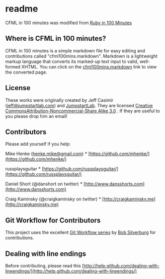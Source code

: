 # readme

CFML in 100 minutes was modified from [Ruby in 100 Minutes](http://jumpstartlab.com/resources/ruby-jumpstart/ruby/)

## Where is CFML in 100 minutes?

CFML in 100 minutes is a simple markdown file for easy editing and contributions called "cfml100mins.markdown". Markdown is a lightweight markup language that converts its marked-up text input to valid, well-formed XHTML. You can click on the [cfml100mins.markdown](https://github.com/mhenke/CFML-in-100-minutes/blob/master/cfml100mins.markdown) link to view the converted page.

## License

These works were originally created by Jeff Casimir ([jeff@jumpstartlab.com](mailto:jeff@jumpstartlab.com)) and [JumpstartLab](http://jumpstartlab.com). They are licensed [Creative CommonsAttribution-Noncommercial-Share Alike 3.0](http://creativecommons.org/licenses/by-nc-sa/3.0/us/) . If they are useful to you please drop him an email!

## Contributors

Please add yourself if you help:

Mike Henke ([henke.mike@gmail.com](mailto:henke.mike@gmail.com)) * [https://github.com/mhenke/](https://github.com/mhenke/)

russplaysguitar * [https://github.com/russplaysguitar/](https://github.com/russplaysguitar/)

Daniel Short (@danshort on twitter) * [http://www.dansshorts.com](http://www.dansshorts.com)

Craig Kaminsky (@craigkaminsky on twitter) * [http://craigkaminsky.me](http://craigkaminsky.me)

## Git Workflow for Contributors

This project uses the excellent [Git Workflow series](http://www.silverwareconsulting.com/index.cfm/Git-Workflow) by [Bob Silverburg](https://github.com/bobsilverberg/) for contributions.

## Dealing with line endings

Before contributing, please read this [http://help.github.com/dealing-with-lineendings/](http://help.github.com/dealing-with-lineendings/)